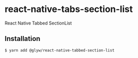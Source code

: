 # react-native-tabs-section-list

React Native Tabbed SectionList

## Installation

```bash
$ yarn add @glyw/react-native-tabbed-section-list
```

